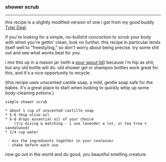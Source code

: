 ### shower scrub

---

this recipe is a slightly modified version of one i got from my good buddy [Tyler Deal](http://idiotpull.com/).

if you're looking for a simple, no-bullshit concoction to scrub your body with when you're gettin' clean, look no further. this recipe in particular lends itself well to "freestyling," so don't worry about being precise. try some shit out and see what works best for you. 

i mix this up in a mason jar (with a [pour spout lid](https://www.etsy.com/listing/154132492/hand-made-stainless-steel-mason-jar-drip?ref=related-0)) because i'm hip as shit, but any old bottle will do. old shower gel or shampoo bottles work great for this, and it's a nice opportunity to recycle.

(this recipe uses unscented castile soap, a mild, gentle soap safe for the babes. it's a great place to start when looking to quickly whip up some body-cleaning potions.)

```
simple shower scrub

* about 1 cup of unscented castille soap
* 5-6 tbsp olive oil
* 6-8 drops essential oil of your choice 
	(try mixing & matching - i use lavender a lot, or tea trea + sandalwood)
* 1/4 cup water

 - mix the ingredients together in your container
 - shake before each use
```

now go out in the world and do good, you beautiful smelling creature.
